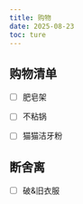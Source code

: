 ```yaml
---
title: 购物
date: 2025-08-23
toc: ture
---
```


## 购物清单

- [ ] 肥皂架
- [ ] 不粘锅
- [ ] 猫猫洁牙粉




## 断舍离

- [ ] 破&旧衣服